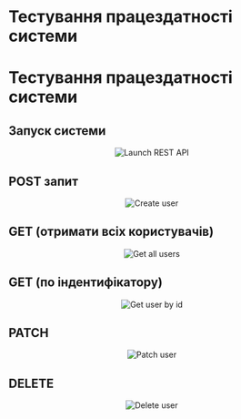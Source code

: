 # Тестування працездатності системи

# Тестування працездатності системи

## Запуск системи

<p align="center">
    <img src="./media/launch.png" alt="Launch REST API">
</p>

## POST запит 

<p align="center">
    <img src="./media/create.png" alt="Create user">
</p>

## GET (отримати всіх користувачів)

<p align="center">
    <img src="./media/getall.png" alt="Get all users">
</p>

## GET (по індентифікатору)

<p align="center">
    <img src="./media/getid.png" alt="Get user by id">
</p>

## PATCH

<p align="center">
    <img src="./media/update.png" alt="Patch user">
</p>

## DELETE

<p align="center">
    <img src="./media/delete.png" alt="Delete user">
</p>

